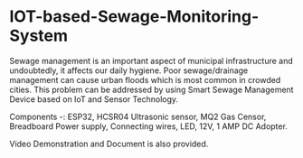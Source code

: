 # IOT-based-Sewage-Monitoring-System

Sewage management is an important aspect of municipal infrastructure and undoubtedly, it affects our daily hygiene.
Poor sewage/drainage management can cause urban floods which is most common in crowded cities.
This problem can be addressed by using Smart Sewage Management Device based on IoT and Sensor Technology.

Components -:
ESP32,
HCSR04 Ultrasonic sensor,
MQ2 Gas Censor,
Breadboard Power supply,
Connecting wires,
LED,
12V, 1 AMP DC Adopter.

Video Demonstration and Document is also provided.
